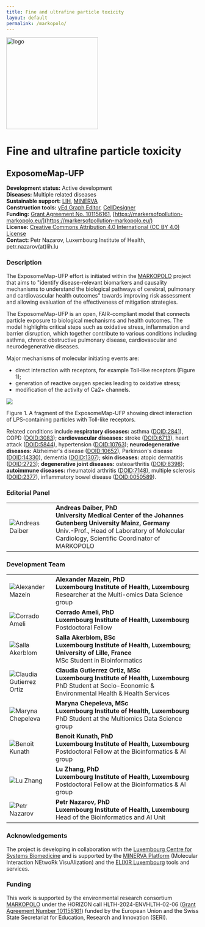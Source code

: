 ```yaml
---
title: Fine and ultrafine particle toxicity
layout: default
permalink: /markopolo/
---
```


<!--![](../images/projects/markopolo-logo.jpg)-->

<img src="../images/projects/markopolo-logo.jpg" alt="logo" width="240"/>

# Fine and ultrafine particle toxicity
## ExposomeMap-UFP

**Development status:** Active development  
**Diseases:** Multiple related diseases  
**Sustainable support:** [LIH](https://www.lih.lu/), [MINERVA](https://minerva.pages.uni.lu/)  
**Construction tools:** [yEd Graph Editor](https://www.yworks.com/products/yed), [CellDesigner](https://www.celldesigner.org/)  
**Funding:** [Grant Agreement No. 101156161](https://cordis.europa.eu/project/id/101156161), [https://markersofpollution-markopolo.eu/](https://markersofpollution-markopolo.eu/)  
**License:** [Creative Commons Attribution 4.0 International (CC BY 4.0) License](https://creativecommons.org/licenses/by/4.0/)  
**Contact:** Petr Nazarov, Luxembourg Institute of Health, petr.nazarov(at)lih.lu  

### Description

The ExposomeMap-UFP effort is initiated within the [MARKOPOLO](https://markersofpollution-markopolo.eu/) project that aims to "identify disease-relevant biomarkers and causality mechanisms to understand the biological pathways of cerebral, pulmonary and cardiovascular health outcomes" towards improving risk assessment and allowing evaluation of the effectiveness of mitigation strategies.

The ExposomeMap-UFP is an open, FAIR-compliant model that connects particle exposure to biological mechanisms and health outcomes. The model highlights critical steps such as oxidative stress, inflammation and barrier disruption, which together contribute to various conditions including asthma, chronic obstructive pulmonary disease, cardiovascular and neurodegenerative diseases.

Major mechanisms of molecular initiating events are:  
- direct interaction with receptors, for example Toll-like receptors (Figure 1);  
- generation of reactive oxygen species leading to oxidative stress;  
- modification of the activity of Ca2+ channels.

![](../images/projects/markopolo-fig1.jpg)

Figure 1. A fragment of the ExposomeMap-UFP showing direct interaction of LPS-containing particles with Toll-like receptors.

Related conditions include 
**respiratory diseases:** 
asthma ([DOID:2841](https://disease-ontology.org/?id=DOID:2841)), 
COPD ([DOID:3083](https://disease-ontology.org/?id=DOID:3083)); 
**cardiovascular diseases:** 
stroke ([DOID:6713](https://disease-ontology.org/?id=DOID:6713)), 
heart attack ([DOID:5844](https://disease-ontology.org/?id=DOID:5844)), 
hypertension ([DOID:10763](https://disease-ontology.org/?id=DOID:10763)); 
**neurodegenerative diseases:** 
Alzheimer's disease ([DOID:10652](https://disease-ontology.org/?id=DOID:10652)), 
Parkinson's disease ([DOID:14330](https://disease-ontology.org/?id=DOID:14330)), 
dementia ([DOID:1307](https://disease-ontology.org/?id=DOID:1307)); 
**skin diseases:** 
atopic dermatitis ([DOID:2723](https://disease-ontology.org/?id=DOID:2723)); 
**degenerative joint diseases:** 
osteoarthritis ([DOID:8398](https://disease-ontology.org/?id=DOID:8398)); 
**autoimmune diseases:** 
rheumatoid arthritis ([DOID:7148](https://disease-ontology.org/?id=DOID:7148)), 
multiple sclerosis ([DOID:2377](https://disease-ontology.org/?id=DOID:2377)), 
inflammatory bowel disease ([DOID:0050589](https://disease-ontology.org/?id=DOID:0050589)).

<!--Related conditions include: <br>
**respiratory diseases:** <br>
asthma ([DOID:2841](https://disease-ontology.org/?id=DOID:2841)), 
COPD ([DOID:3083](https://disease-ontology.org/?id=DOID:3083)), <br>
**cardiovascular diseases:** <br>
stroke ([DOID:6713](https://disease-ontology.org/?id=DOID:6713)), 
heart attack ([DOID:5844](https://disease-ontology.org/?id=DOID:5844)), 
hypertension ([DOID:10763](https://disease-ontology.org/?id=DOID:10763)), <br>
**neurodegenerative diseases:** <br>
Alzheimer's disease ([DOID:10652](https://disease-ontology.org/?id=DOID:10652)), 
Parkinson's disease ([DOID:14330](https://disease-ontology.org/?id=DOID:14330)), 
dementia ([DOID:1307](https://disease-ontology.org/?id=DOID:1307)), <br>
**skin diseases:** <br>
atopic dermatitis ([DOID:2723](https://disease-ontology.org/?id=DOID:2723)), <br>
**degenerative joint diseases:** <br>
osteoarthritis ([DOID:8398](https://disease-ontology.org/?id=DOID:8398)), <br>
**autoimmune diseases:** <br>
rheumatoid arthritis ([DOID:7148](https://disease-ontology.org/?id=DOID:7148)), 
multiple sclerosis ([DOID:2377](https://disease-ontology.org/?id=DOID:2377)), 
inflammatory bowel disease ([DOID:0050589](https://disease-ontology.org/?id=DOID:0050589)), <br>
and many others.-->

### Editorial Panel

<table>
<tr>
<td style="width: 105px;"><img src="../images/team/AndreasDaiber.jpg" alt="Andreas Daiber" /></td>
<td><strong>Andreas Daiber, PhD</strong><br /><strong>University Medical Center of the Johannes Gutenberg University Mainz, Germany</strong><br /> Univ.-Prof., Head of Laboratory of Molecular Cardiology, Scientific Coordinator of MARKOPOLO</td>
</tr>
</table>

### Development Team

<table>
<tr>
<td style="width: 105px;"><img src="../images/team/AlexanderMazein.jpg" alt="Alexander Mazein" /></td>
<td><strong>Alexander Mazein, PhD</strong><br /><strong>Luxembourg Institute of Health, Luxembourg</strong><br />
Researcher at the Multi-omics Data Science group</td>
</tr>
  <!--
<tr>
<td style="width: 105px;"><img src="../images/team/MarekOstaszewski.jpg" alt="Marek Ostaszewski" /></td>
<td><strong>Marek Ostaszewski, PhD</strong><br /><strong>University of Luxembourg, Luxembourg</strong><br />
Research Scientist at the Luxembourg Centre for Systems Biomedicine</td>
</tr>
<tr>
<td style="width: 105px;"><img src="../images/team/AhmedHemedan.jpg" alt="Ahmed Hemedan" /></td>
<td><strong>Ahmed Hemedan, PhD</strong><br /><strong>Luxembourg Institute of Health, Luxembourg</strong><br />
Postdoctoral Fellow at the Department of Transversal Translational Medicine</td>
</tr>
  -->
<tr>
<td style="width: 105px;"><img src="../images/team/CorradoAmeli.jpg" alt="Corrado Ameli" /></td>
<td><strong>Corrado Ameli, PhD</strong><br /><strong>Luxembourg Institute of Health, Luxembourg</strong><br />
Postdoctoral Fellow</td>
</tr>

<tr>
<td style="width: 105px;"><img src="../images/team/SallaAkerblom.jpg" alt="Salla Akerblom" /></td>
<td><strong>Salla Akerblom, BSc</strong><br /><strong>Luxembourg Institute of Health, Luxembourg; 
University of Lille, France</strong><br />
MSc Student in Bioinformatics</td>
</tr>

<tr>
<td style="width: 105px;"><img src="../images/team/noprofile.jpg" alt="Claudia Gutierrez Ortiz" /></td>
<td><strong>Claudia Gutierrez Ortiz, MSc</strong><br /><strong>Luxembourg Institute of Health, Luxembourg</strong><br />
PhD Student at Socio-Economic & Environmental Health & Health Services</td>
</tr>

<tr>
<td style="width: 105px;"><img src="../images/team/MarynaChepeleva.jpg" alt="Maryna Chepeleva" /></td>
<td><strong>Maryna Chepeleva, MSc</strong><br /><strong>Luxembourg Institute of Health, Luxembourg</strong><br />
PhD Student at the Multiomics Data Science group</td>
</tr>

<tr>
<td style="width: 105px;"><img src="../images/team/BenoitKunath.jpg" alt="Benoit Kunath" /></td>
<td><strong>Benoit Kunath, PhD</strong><br /><strong>Luxembourg Institute of Health, Luxembourg</strong><br />
Postdoctoral Fellow at the Bioinformatics & AI group</td>
</tr>

<tr>
<td style="width: 105px;"><img src="../images/team/LuZhang.jpg" alt="Lu Zhang" /></td>
<td><strong>Lu Zhang, PhD</strong><br /><strong>Luxembourg Institute of Health, Luxembourg</strong><br />
Postdoctoral Fellow at the Bioinformatics & AI group</td>
</tr>
  
<tr>
<td style="width: 105px;"><img src="../images/team/PetrNazarov.jpg" alt="Petr Nazarov" /></td>
<td><strong>Petr Nazarov, PhD</strong><br /><strong>Luxembourg Institute of Health, Luxembourg</strong><br />
Head of the Bioinformatics and AI Unit</td>
</tr>
</table>

### Acknowledgements

The project is developing in collaboration with the [Luxembourg Centre for Systems Biomedicine](https://www.uni.lu/lcsb-en/) and is supported by the [MINERVA Platform](https://minerva.pages.uni.lu/doc/) (Molecular Interaction NEtwoRk VisuAlization) and the [ELIXIR Luxembourg](https://elixir-luxembourg.org/) tools and services. 

### Funding

This work is supported by the environmental research consortium [MARKOPOLO](https://markersofpollution-markopolo.eu/) under the HORIZON call HLTH-2024-ENVHLTH-02-06 ([Grant Agreement Number 101156161](https://cordis.europa.eu/project/id/101156161)) funded by the European Union and the Swiss State Secretariat for Education, Research and Innovation (SERI).

<!-- The work was also supported by the environmental research consortium MARKOPOLO, which is funded by the European Union (grant agreement number 101156161) and the Swiss State Secretariat for Education, Research and Innovation (SERI). Views and opinions expressed are, however, those of the author(s) only and do not necessarily reflect those of the European Union, the European Health and Digital Executive Agency (HADEA) or the SERI. Neither the European Union nor the granting authorities can be held responsible for them.-->

<!--The work was supported by the environmental research consortium MARKOPOLO, which is funded by the European Union (Grant Agreement Number 101156161) and the Swiss State Secretariat for Education, Research and Innovation (SERI). Views and opinions expressed are, however, those of the authors only and do not necessarily reflect those of the European Union, the European Health and Digital Executive Agency (HADEA) or the SERI. Neither the European Union nor the granting authorities can be held responsible for them.-->

<!--The work is supported by the environmental research consortium MARKOPOLO under the HORIZON call HLTH-2024-ENVHLTH-02-06 (Grant Agreement Number 101156161) funded by the European Union and the Swiss State Secretariat for Education, Research and Innovation (SERI).-->

